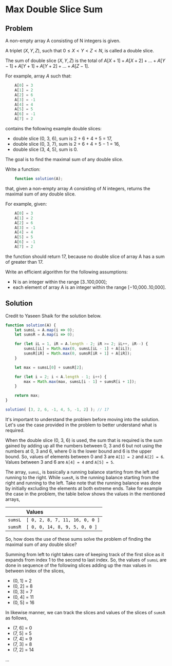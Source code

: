 # Max Double Slice Sum

## Problem

A non-empty array A consisting of N integers is given.

A triplet $(X, Y, Z)$, such that $0 ≤ X < Y < Z < N$, is called a double slice.

The sum of double slice $(X, Y, Z)$ is the total of $A[X + 1] + A[X + 2] + ... + A[Y − 1] + A[Y + 1] + A[Y + 2] + ... + A[Z − 1]$.

For example, array $A$ such that:

```js
    A[0] = 3
    A[1] = 2
    A[2] = 6
    A[3] = -1
    A[4] = 4
    A[5] = 5
    A[6] = -1
    A[7] = 2
```

contains the following example double slices:

- double slice (0, 3, 6), sum is 2 + 6 + 4 + 5 = 17,
- double slice (0, 3, 7), sum is 2 + 6 + 4 + 5 − 1 = 16,
- double slice (3, 4, 5), sum is 0.

The goal is to find the maximal sum of any double slice.

Write a function:

```js
    function solution(A);
```

that, given a non-empty array $A$ consisting of $N$ integers, returns the maximal sum of any double slice.

For example, given:

```js
    A[0] = 3
    A[1] = 2
    A[2] = 6
    A[3] = -1
    A[4] = 4
    A[5] = 5
    A[6] = -1
    A[7] = 2
```

the function should return 17, because no double slice of array A has a sum of greater than 17.

Write an efficient algorithm for the following assumptions:

- N is an integer within the range [3..100,000];
- each element of array A is an integer within the range [−10,000..10,000].

## Solution

Credit to Yaseen Shaik for the solution below.

```js
function solution(A) {
    let sumsL = A.map(i => 0);
    let sumsR = A.map(i => 0);

    for (let iL = 1, iR = A.length - 2; iR >= 2; iL++, iR--) {
        sumsL[iL] = Math.max(0, sumsL[iL - 1] + A[iL]);
        sumsR[iR] = Math.max(0, sumsR[iR + 1] + A[iR]);
    }

    let max = sumsL[0] + sumsR[2];

    for (let i = 2; i < A.length - 1; i++) {
        max = Math.max(max, sumsL[i - 1] + sumsR[i + 1]);
    }

    return max;
}

solution( [3, 2, 6, -1, 4, 5, -1, 2] ); // 17
```

It's important to understand the problem before moving into the solution. Let's use the case provided in the problem to better understand what is required.

When the double slice (0, 3, 6) is used, the sum that is required is the sum gained by adding up all the numbers between 0, 3 and 6 but not using the numbers at 0, 3 and 6, where 0 is the lower bound and 6 is the upper bound. So, values of elements between 0 and 3 are `A[1] = 2` and `A[2] = 6`. Values between 3 and 6 are `A[4] = 4` and `A[5] = 5`.

The array, `sumsL`, is basically a running balance starting from the left and running to the right. While `sumsR`, is the running balance starting from the right and running to the left. Take note that the running balance was done by initially excluding the elements at both extreme ends. Take for example the case in the problem, the table below shows the values in the mentioned arrays,

|         | Values                         |
|:------- |:------------------------------ |
| `sumsL` | `[ 0, 2, 8, 7, 11, 16, 0, 0 ]` |
| `sumsR` | `[ 0, 0, 14, 8, 9, 5, 0, 0 ]`  |

So, how does the use of these sums solve the problem of finding the maximal sum of any double slice?

Summing from left to right takes care of keeping track of the first slice as it expands from index 1 to the second to last index. So, the values of `sumsL` are done in sequence of the following slices adding up the max values in between index of the slices,

 - (0, 1] = 2
 - (0, 2] = 8
 - (0, 3] = 7
 - (0, 4] = 11
 - (0, 5] = 16

In likewise manner, we can track the slices and values of the slices of `sumsR` as follows,

 - (7, 6] = 0
 - (7, 5] = 5
 - (7, 4] = 9
 - (7, 3] = 8
 - (7, 2] = 14

 ...